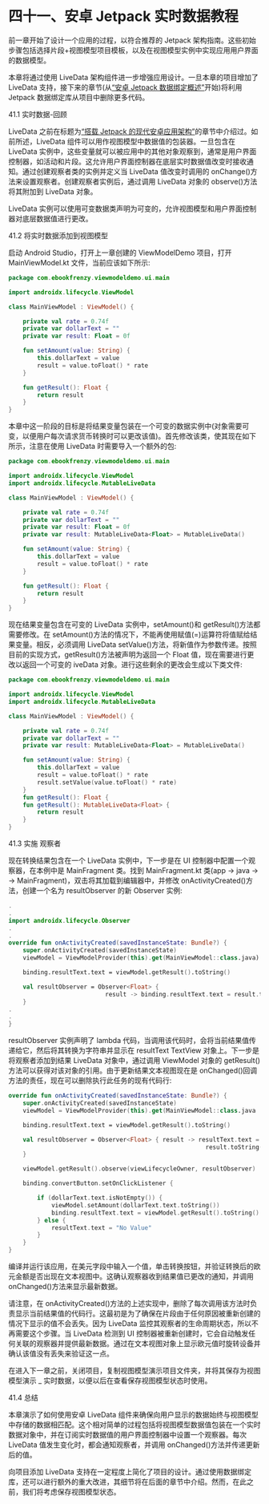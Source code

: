 # 四十一、安卓 Jetpack 实时数据教程

前一章开始了设计一个应用的过程，以符合推荐的 Jetpack 架构指南。这些初始步骤包括选择片段+视图模型项目模板，以及在视图模型实例中实现应用用户界面的数据模型。

本章将通过使用 LiveData 架构组件进一步增强应用设计。一旦本章的项目增加了 LiveData 支持，接下来的章节(从[“安卓 Jetpack 数据绑定概述”](42.html#_idTextAnchor875)开始)将利用 Jetpack 数据绑定库从项目中删除更多代码。

41.1 实时数据-回顾

LiveData 之前在标题为[“搭载 Jetpack 的现代安卓应用架构”](39.html#_idTextAnchor835)的章节中介绍过。如前所述，LiveData 组件可以用作视图模型中数据值的包装器。一旦包含在 LiveData 实例中，这些变量就可以被应用中的其他对象观察到，通常是用户界面控制器，如活动和片段。这允许用户界面控制器在底层实时数据值改变时接收通知。通过创建观察者类的实例并定义当 LiveData 值改变时调用的 onChange()方法来设置观察者。创建观察者实例后，通过调用 LiveData 对象的 observe()方法将其附加到 LiveData 对象。

LiveData 实例可以使用可变数据类声明为可变的，允许视图模型和用户界面控制器对底层数据值进行更改。

41.2 将实时数据添加到视图模型

启动 Android Studio，打开上一章创建的 ViewModelDemo 项目，打开 MainViewModel.kt 文件，当前应该如下所示:

```kt
package com.ebookfrenzy.viewmodeldemo.ui.main

import androidx.lifecycle.ViewModel

class MainViewModel : ViewModel() {

    private val rate = 0.74f
    private var dollarText = ""
    private var result: Float = 0f

    fun setAmount(value: String) {
        this.dollarText = value
        result = value.toFloat() * rate
    }

    fun getResult(): Float {
        return result
    }
}
```

本章中这一阶段的目标是将结果变量包装在一个可变的数据实例中(对象需要可变，以便用户每次请求货币转换时可以更改该值)。首先修改该类，使其现在如下所示，注意在使用 LiveData 时需要导入一个额外的包:

```kt
package com.ebookfrenzy.viewmodeldemo.ui.main

import androidx.lifecycle.ViewModel
import androidx.lifecycle.MutableLiveData

class MainViewModel : ViewModel() {

    private val rate = 0.74f
    private var dollarText = ""
    private var result: Float = 0f
    private var result: MutableLiveData<Float> = MutableLiveData()

    fun setAmount(value: String) {
        this.dollarText = value
        result = value.toFloat() * rate
    }

    fun getResult(): Float {
        return result
    }
}
```

现在结果变量包含在可变的 LiveData 实例中，setAmount()和 getResult()方法都需要修改。在 setAmount()方法的情况下，不能再使用赋值(=)运算符将值赋给结果变量。相反，必须调用 LiveData setValue()方法，将新值作为参数传递。按照目前的实现方式，getResult()方法被声明为返回一个 Float 值，现在需要进行更改以返回一个可变的 iveData 对象。进行这些剩余的更改会生成以下类文件:

```kt
package com.ebookfrenzy.viewmodeldemo.ui.main

import androidx.lifecycle.ViewModel
import androidx.lifecycle.MutableLiveData

class MainViewModel : ViewModel() {

    private val rate = 0.74f
    private var dollarText = ""
    private var result: MutableLiveData<Float> = MutableLiveData()

    fun setAmount(value: String) {
        this.dollarText = value
        result = value.toFloat() * rate
        result.setValue(value.toFloat() * rate)
    }
    fun getResult(): Float {
    fun getResult(): MutableLiveData<Float> {
        return result
    }
}
```

41.3 实施 观察者

现在转换结果包含在一个 LiveData 实例中，下一步是在 UI 控制器中配置一个观察器，在本例中是 MainFragment 类。找到 MainFragment.kt 类(app -> java -> <package name="">-> MainFragment)，双击将其加载到编辑器中，并修改 onActivityCreated()方法，创建一个名为 resultObserver 的新 Observer 实例:</package>

```kt
.
.
import androidx.lifecycle.Observer
.
.
override fun onActivityCreated(savedInstanceState: Bundle?) {
    super.onActivityCreated(savedInstanceState)
    viewModel = ViewModelProvider(this).get(MainViewModel::class.java)

    binding.resultText.text = viewModel.getResult().toString()

    val resultObserver = Observer<Float> { 
                           result -> binding.resultText.text = result.toString()     
    }
.
.
}
```

resultObserver 实例声明了 lambda 代码，当调用该代码时，会将当前结果值传递给它，然后将其转换为字符串并显示在 resultText TextView 对象上。下一步是将观察者添加到结果 LiveData 对象中，通过调用 ViewModel 对象的 getResult()方法可以获得对该对象的引用。由于更新结果文本视图现在是 onChanged()回调方法的责任，现在可以删除执行此任务的现有代码行:

```kt
override fun onActivityCreated(savedInstanceState: Bundle?) {
    super.onActivityCreated(savedInstanceState)
    viewModel = ViewModelProvider(this).get(MainViewModel::class.java

    binding.resultText.text = viewModel.getResult().toString()

    val resultObserver = Observer<Float> { result -> resultText.text = 
                                                       result.toString() 
    }

    viewModel.getResult().observe(viewLifecycleOwner, resultObserver)

    binding.convertButton.setOnClickListener {

        if (dollarText.text.isNotEmpty()) {
            viewModel.setAmount(dollarText.text.toString())
            binding.resultText.text = viewModel.getResult().toString()
        } else {
            resultText.text = "No Value"
        }
    }
}
```

编译并运行该应用，在美元字段中输入一个值，单击转换按钮，并验证转换后的欧元金额是否出现在文本视图中。这确认观察器收到结果值已更改的通知，并调用 onChanged()方法来显示最新数据。

请注意，在 onActivityCreated()方法的上述实现中，删除了每次调用该方法时负责显示当前结果值的代码行。这最初是为了确保在片段由于任何原因被重新创建的情况下显示的值不会丢失。因为 LiveData 监控其观察者的生命周期状态，所以不再需要这个步骤。当 LiveData 检测到 UI 控制器被重新创建时，它会自动触发任何关联的观察器并提供最新数据。通过在文本视图对象上显示欧元值时旋转设备并确认该值没有丢失来验证这一点。

在进入下一章之前，关闭项目，复制视图模型演示项目文件夹，并将其保存为视图模型演示 _ 实时数据，以便以后在查看保存视图模型状态时使用。

41.4 总结

本章演示了如何使用安卓 LiveData 组件来确保向用户显示的数据始终与视图模型中存储的数据相匹配。这个相对简单的过程包括将视图模型数据值包装在一个实时数据对象中，并在订阅实时数据值的用户界面控制器中设置一个观察器。每次 LiveData 值发生变化时，都会通知观察者，并调用 onChanged()方法并传递更新后的值。

向项目添加 LiveData 支持在一定程度上简化了项目的设计。通过使用数据绑定库，还可以进行额外的重大改进，其细节将在后面的章节中介绍。然而，在此之前，我们将考虑保存视图模型状态。
